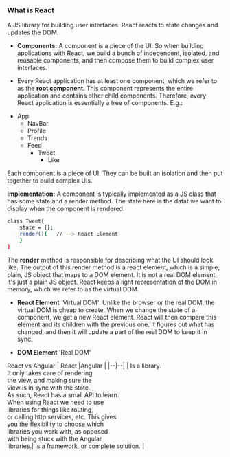 ### What is React
A JS library for building user interfaces. React reacts to state changes and updates the DOM.

 - **Components:** A component is a piece of the UI. So when building applications with React, we build a bunch of independent, isolated, and reusable components, and then compose them to build complex user interfaces. 
 
 - Every React application has at least one component, which we refer to as the **root component**. This component represents the entire application and contains other child components. Therefore, every React application is essentially a tree of components. 
 E.g.: 
* App
	- NavBar
	- Profile
	- Trends
	- Feed 
		- Tweet 
			- Like

Each component is a piece of UI. They can be built an isolation and then put together to build complex UIs. 

**Implementation:** 
A component is typically implemented as a JS class that has some state and a render method.  The state here is the datat we want to display when the component is rendered. 
```bash
class Tweet{
	state = {};
	render(){	// --> React Element
	}
}
```
The **render** method is responsible for describing what the UI should look like. The output of this render method is a react element, which is a simple, plain, JS object that maps to a DOM element. It is not a real DOM element, it's just a plain JS object. React keeps a light representation of the DOM in memory, which we refer to as the virtual DOM. 

* **React Element** 'Virtual DOM': Unlike the browser or the real DOM, the virtual DOM is cheap to create. When we change the state of a component, we get a new React element. React will then compare this element and its children with the previous one. It figures out what has changed, and then it will update a part of the real DOM to keep it in sync. 

* **DOM Element** 'Real DOM'

React vs Angular
| React |Angular  |
|--|--|
| Is a library. <br> It only takes care of rendering <br> the view, and making sure the <br> view is in sync with the state. <br> As such, React has a small API to learn. <br> When using React we need to use <br> libraries for things like routing, <br> or calling http services, etc. This gives <br> you the flexibility to choose which <br> libraries you work with, as opposed <br> with being stuck with the Angular <br> libraries.| Is a framework, or complete solution. |

